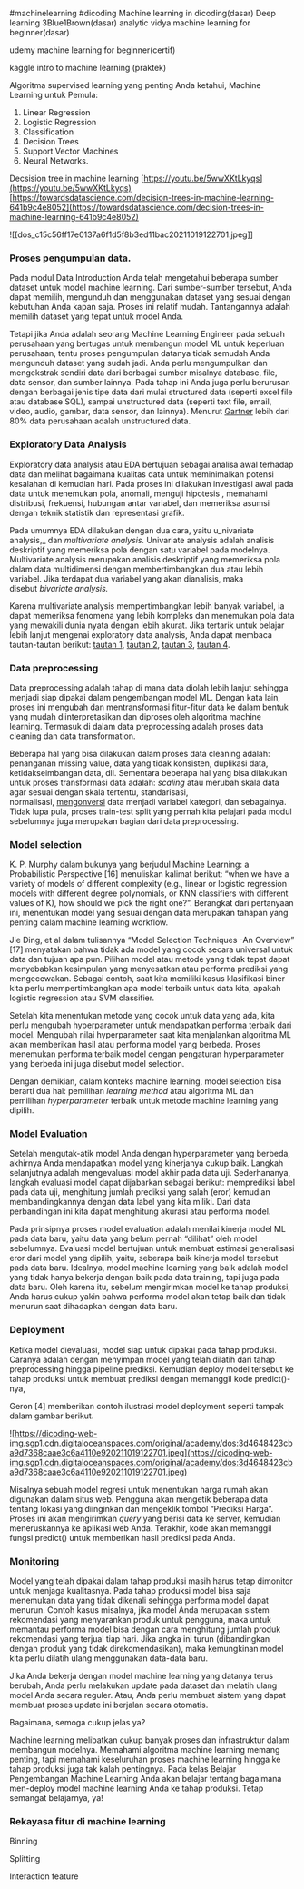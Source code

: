 #machinelearning #dicoding 
Machine learning in dicoding(dasar) Deep learning 3Blue1Brown(dasar) analytic vidya machine learning for beginner(dasar)

udemy machine learning for beginner(certif)

kaggle intro to machine learning (praktek)

Algoritma supervised learning yang penting Anda ketahui, Machine Learning untuk Pemula:

1. Linear Regression
2. Logistic Regression
3. Classification
4. Decision Trees
5. Support Vector Machines
6. Neural Networks.

Decsision tree in machine learning [https://youtu.be/5wwXKtLkyqs](https://youtu.be/5wwXKtLkyqs) [https://towardsdatascience.com/decision-trees-in-machine-learning-641b9c4e8052](https://towardsdatascience.com/decision-trees-in-machine-learning-641b9c4e8052)

![[dos_c15c56ff17e0137a6f1d5f8b3ed11bac20211019122701.jpeg]]
### **Proses pengumpulan data.**

Pada modul Data Introduction Anda telah mengetahui beberapa sumber dataset untuk model machine learning. Dari sumber-sumber tersebut, Anda dapat memilih, mengunduh dan menggunakan dataset yang sesuai dengan kebutuhan Anda kapan saja. Proses ini relatif mudah. Tantangannya adalah memilih dataset yang tepat untuk model Anda.

Tetapi jika Anda adalah seorang Machine Learning Engineer pada sebuah perusahaan yang bertugas untuk membangun model ML untuk keperluan perusahaan, tentu proses pengumpulan datanya tidak semudah Anda mengunduh dataset yang sudah jadi. Anda perlu mengumpulkan dan mengekstrak sendiri data dari berbagai sumber misalnya database, file, data sensor, dan sumber lainnya. Pada tahap ini Anda juga perlu berurusan dengan berbagai jenis tipe data dari mulai structured data (seperti excel file atau database SQL), sampai unstructured data (seperti text file, email, video, audio, gambar, data sensor, dan lainnya). Menurut [Gartner](https://www.gartner.com/imagesrv/media-products/pdf/quadient/Quadient-1-69GN2HQ.pdf) lebih dari 80% data perusahaan adalah unstructured data.

### **Exploratory Data Analysis**

Exploratory data analysis atau EDA bertujuan sebagai analisa awal terhadap data dan melihat bagaimana kualitas data untuk meminimalkan potensi kesalahan di kemudian hari. Pada proses ini dilakukan investigasi awal pada data untuk menemukan pola, anomali, menguji hipotesis , memahami distribusi, frekuensi, hubungan antar variabel, dan memeriksa asumsi dengan teknik statistik dan representasi grafik.

Pada umumnya EDA dilakukan dengan dua cara, yaitu u_nivariate analysis,_ dan _multivariate analysis._ Univariate analysis adalah analisis deskriptif yang memeriksa pola dengan satu variabel pada modelnya. Multivariate analysis merupakan analisis deskriptif yang memeriksa pola dalam data multidimensi dengan membertimbangkan dua atau lebih variabel. Jika terdapat dua variabel yang akan dianalisis, maka disebut _bivariate analysis._

Karena multivariate analysis mempertimbangkan lebih banyak variabel, ia dapat memeriksa fenomena yang lebih kompleks dan menemukan pola data yang mewakili dunia nyata dengan lebih akurat. Jika tertarik untuk belajar lebih lanjut mengenai exploratory data analysis, Anda dapat membaca tautan-tautan berikut: [tautan 1](https://www.stat.cmu.edu/~hseltman/309/Book/chapter4.pdf), [tautan 2](https://www.kite.com/blog/python/data-analysis-visualization-python/), [tautan 3](https://datascienceguide.github.io/exploratory-data-analysis), [tautan 4](https://www.youtube.com/watch?v=zHcQPKP6NpM).

### **Data preprocessing**

Data preprocessing adalah tahap di mana data diolah lebih lanjut sehingga menjadi siap dipakai dalam pengembangan model ML. Dengan kata lain, proses ini mengubah dan mentransformasi fitur-fitur data ke dalam bentuk yang mudah diinterpretasikan dan diproses oleh algoritma machine learning. Termasuk di dalam data preprocessing adalah proses data cleaning dan data transformation.

Beberapa hal yang bisa dilakukan dalam proses data cleaning adalah: penanganan missing value, data yang tidak konsisten, duplikasi data, ketidakseimbangan data, dll. Sementara beberapa hal yang bisa dilakukan untuk proses transformasi data adalah: _scaling_ atau merubah skala data agar sesuai dengan skala tertentu, standarisasi, normalisasi, [mengonversi](https://pandas.pydata.org/pandas-docs/stable/reference/api/pandas.get_dummies.html) data menjadi variabel kategori, dan sebagainya. Tidak lupa pula, proses train-test split yang pernah kita pelajari pada modul sebelumnya juga merupakan bagian dari data preprocessing.

### **Model selection**

K. P. Murphy dalam bukunya yang berjudul Machine Learning: a Probabilistic Perspective [16] menuliskan kalimat berikut: “when we have a variety of models of different complexity (e.g., linear or logistic regression models with different degree polynomials, or KNN classifiers with different values of K), how should we pick the right one?”. Berangkat dari pertanyaan ini, menentukan model yang sesuai dengan data merupakan tahapan yang penting dalam machine learning workflow.

Jie Ding, et al dalam tulisannya “Model Selection Techniques -An Overview” [17] menyatakan bahwa tidak ada model yang cocok secara universal untuk data dan tujuan apa pun. Pilihan model atau metode yang tidak tepat dapat menyebabkan kesimpulan yang menyesatkan atau performa prediksi yang mengecewakan. Sebagai contoh, saat kita memiliki kasus klasifikasi biner kita perlu mempertimbangkan apa model terbaik untuk data kita, apakah logistic regression atau SVM classifier.

Setelah kita menentukan metode yang cocok untuk data yang ada, kita perlu mengubah hyperparameter untuk mendapatkan performa terbaik dari model. Mengubah nilai hyperparameter saat kita menjalankan algoritma ML akan memberikan hasil atau performa model yang berbeda. Proses menemukan performa terbaik model dengan pengaturan hyperparameter yang berbeda ini juga disebut model selection.

Dengan demikian, dalam konteks machine learning, model selection bisa berarti dua hal: pemilihan _learning method_ atau algoritma ML dan pemilihan _hyperparameter_ terbaik untuk metode machine learning yang dipilih.

### **Model Evaluation**

Setelah mengutak-atik model Anda dengan hyperparameter yang berbeda, akhirnya Anda mendapatkan model yang kinerjanya cukup baik. Langkah selanjutnya adalah mengevaluasi model akhir pada data uji. Sederhananya, langkah evaluasi model dapat dijabarkan sebagai berikut: memprediksi label pada data uji, menghitung jumlah prediksi yang salah (eror) kemudian membandingkannya dengan data label yang kita miliki. Dari data perbandingan ini kita dapat menghitung akurasi atau performa model.

Pada prinsipnya proses model evaluation adalah menilai kinerja model ML pada data baru, yaitu data yang belum pernah “dilihat” oleh model sebelumnya. Evaluasi model bertujuan untuk membuat estimasi generalisasi eror dari model yang dipilih, yaitu, seberapa baik kinerja model tersebut pada data baru. Idealnya, model machine learning yang baik adalah model yang tidak hanya bekerja dengan baik pada data training, tapi juga pada data baru. Oleh karena itu, sebelum mengirimkan model ke tahap produksi, Anda harus cukup yakin bahwa performa model akan tetap baik dan tidak menurun saat dihadapkan dengan data baru.

### **Deployment**

Ketika model dievaluasi, model siap untuk dipakai pada tahap produksi. Caranya adalah dengan menyimpan model yang telah dilatih dari tahap preprocessing hingga pipeline prediksi. Kemudian deploy model tersebut ke tahap produksi untuk membuat prediksi dengan memanggil kode predict()-nya,

Geron [4] memberikan contoh ilustrasi model deployment seperti tampak dalam gambar berikut.

![https://dicoding-web-img.sgp1.cdn.digitaloceanspaces.com/original/academy/dos:3d4648423cba9d7368caae3c6a4110e920211019122701.jpeg](https://dicoding-web-img.sgp1.cdn.digitaloceanspaces.com/original/academy/dos:3d4648423cba9d7368caae3c6a4110e920211019122701.jpeg)

Misalnya sebuah model regresi untuk menentukan harga rumah akan digunakan dalam situs web. Pengguna akan mengetik beberapa data tentang lokasi yang diinginkan dan mengeklik tombol “Prediksi Harga”. Proses ini akan mengirimkan _query_ yang berisi data ke server, kemudian meneruskannya ke aplikasi web Anda. Terakhir, kode akan memanggil fungsi predict() untuk memberikan hasil prediksi pada Anda.

### **Monitoring**

Model yang telah dipakai dalam tahap produksi masih harus tetap dimonitor untuk menjaga kualitasnya. Pada tahap produksi model bisa saja menemukan data yang tidak dikenali sehingga performa model dapat menurun. Contoh kasus misalnya, jika model Anda merupakan sistem rekomendasi yang menyarankan produk untuk pengguna, maka untuk memantau performa model bisa dengan cara menghitung jumlah produk rekomendasi yang terjual tiap hari. Jika angka ini turun (dibandingkan dengan produk yang tidak direkomendasikan), maka kemungkinan model kita perlu dilatih ulang menggunakan data-data baru.

Jika Anda bekerja dengan model machine learning yang datanya terus berubah, Anda perlu melakukan update pada dataset dan melatih ulang model Anda secara reguler. Atau, Anda perlu membuat sistem yang dapat membuat proses update ini berjalan secara otomatis.

Bagaimana, semoga cukup jelas ya?

Machine learning melibatkan cukup banyak proses dan infrastruktur dalam membangun modelnya. Memahami algoritma machine learning memang penting, tapi memahami keseluruhan proses machine learning hingga ke tahap produksi juga tak kalah pentingnya. Pada kelas Belajar Pengembangan Machine Learning Anda akan belajar tentang bagaimana men-deploy model machine learning Anda ke tahap produksi. Tetap semangat belajarnya, ya!

### Rekayasa fitur di machine learning

Binning

Splitting

Interaction feature